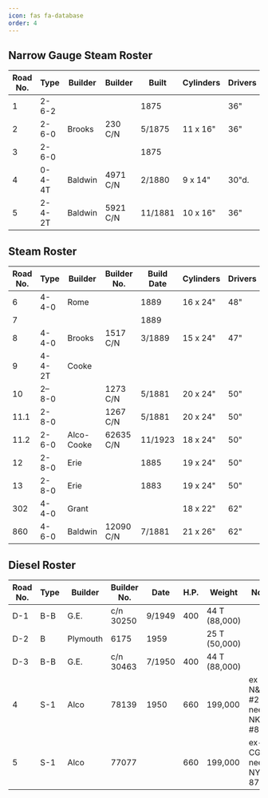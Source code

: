 ```yaml
---
icon: fas fa-database
order: 4
---
```

## Narrow Gauge Steam Roster

| Road No. | Type   | Builder | Builder | Built   | Cylinders | Drivers | Weight |
|----------|--------|---------|---------|---------|-----------|---------|--------|
|        1 | 2-6-2  |         |         |    1875 |           | 36"     | 30,000 |
|        2 | 2-6-0  | Brooks  | 230 C/N |  5/1875 | 11 x 16"  | 36"     | 33,000 |
|        3 | 2-6-0  |         |         |    1875 |           |         | 33,000 |
|        4 | 0-4-4T | Baldwin | 4971 C/N|  2/1880 | 9 x 14"   | 30"d.   | 30,000 |
|        5 | 2-4-2T | Baldwin | 5921 C/N| 11/1881 | 10 x 16"  | 36"     | 40,000 |

## Steam Roster

| Road No. | Type   | Builder    | Builder No. | Build Date | Cylinders | Drivers | Weight  |
|----------|--------|------------|-------------|------------|-----------|---------|---------|
|        6 | 4-4-0  | Rome       |             |       1889 | 16 x 24"  | 48"     |  68,200 |
|        7 |        |            |             |       1889 |           |         |         |
|        8 | 4-4-0  | Brooks     | 1517 C/N    |     3/1889 | 15 x 24"  | 47"     |  70,000 |
|        9 | 4-4-2T | Cooke      |             |            |           |         |         |
|       10 | 2–8-0  |            | 1273 C/N    |     5/1881 | 20 x 24"  | 50"     | 108,900 |
|     11.1 | 2-8-0  |            | 1267 C/N    |     5/1881 | 20 x 24"  | 50"     | 108,900 |
|     11.2 | 2-6-0  | Alco-Cooke | 62635 C/N   |    11/1923 | 18 x 24"  | 50"     | 111,000 |
|       12 | 2-8-0  | Erie       |             |       1885 | 19 x 24"  | 50"     | 145,000 |
|       13 | 2-8-0  | Erie       |             |       1883 | 19 x 24"  | 50"     | 145,000 |
|      302 | 4-4-0  | Grant      |             |            | 18 x 22"  | 62"     |  81,000 |
|      860 | 4-6-0  | Baldwin    | 12090 C/N   |     7/1881 | 21 x 26"  | 62"     | 144,500 |

## Diesel Roster

| Road No. | Type | Builder  | Builder No. | Date   | H.P. | Weight        | Notes                     |
|----------|------|----------|-------------|--------|------|---------------|---------------------------|
| D-1      | B-B  | G.E.     | c/n 30250   | 9/1949 |  400 | 44 T (88,000) |                           |
| D-2      | B    | Plymouth |        6175 |   1959 |      | 25 T (50,000) |                           |
| D-3      | B-B  | G.E.     | c/n 30463   | 7/1950 |  400 | 44 T (88,000) |                           |
|        4 | S-1  | Alco     |       78139 |   1950 |  660 |       199,000 | ex N&W #2085, nee NKP #85 |
|        5 | S-1  | Alco     | 77077       |        |  660 | 199,000       | ex-CGNE, nee-NYC 872      |

